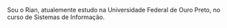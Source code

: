 Sou o Rian, atualemente estudo na Universidade Federal de Ouro Preto, no curso de Sistemas de Informação.

<!---
RianVaz/RianVaz is a ✨ special ✨ repository because its `README.md` (this file) appears on your GitHub profile.
You can click the Preview link to take a look at your changes.
--->
